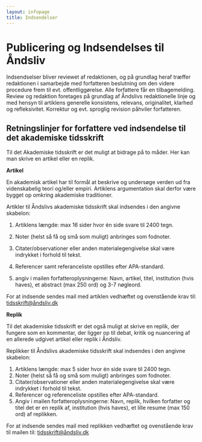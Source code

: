 ```yaml
---
layout: infopage
title: Indsendelser
---
```


# Publicering og Indsendelses til Åndsliv

Indsendselser bliver reviewet af  redaktionen, og på grundlag heraf træffer redaktionen i samarbejde med forfatteren beslutning om den videre procedure frem til evt. offentliggørelse. Alle forfattere får en tilbagemelding. Review og redaktion foretages på grundlag af Åndslivs redaktionelle linje og med hensyn til artiklens generelle konsistens, relevans, originalitet, klarhed og refleksivitet.
Korrektur og evt. sproglig revision påhviler forfatteren.

## Retningslinjer for forfattere ved indsendelse til det akademiske tidsskrift

Til det Akademiske tidsskrift er det muligt at bidrage på to måder. Her kan man skrive en artikel eller en replik. 

**Artikel**

En akademisk artikel har til formål at beskrive og undersøge verden ud fra videnskabelig teori og/eller empiri. Artiklens argumentation skal derfor være bygget op omkring akademiske traditioner. 

Artikler til Åndslivs akademiske tidsskrift skal indsendes i den angivne skabelon: 

1.  Artiklens længde: max 16 sider hvor én side svare til 2400 tegn. 
2. Noter (helst så få og små som muligt) anbringes som fodnoter.
3. Citater/observationer eller anden materialegengivelse skal være indrykket i forhold til tekst.
4. Referencer samt referanceliste opstilles efter APA-standard.

5. angiv i mailen forfatteroplysningerne: Navn, artikel,  titel, institution (hvis haves),  et abstract (max 250 ord) og  3-7 nøgleord. 

For at indsende sendes mail med artiklen vedhæftet og ovenstående krav til: tidsskrift@åndsliv.dk

**Replik**

Til det akademiske tidsskrift er det også muligt at skrive en replik, der fungere som en kommentar, der ligger op til debat, kritik og nuancering af en allerede udgivet artikel eller replik i Åndsliv.

Replikker  til Åndslivs akademiske tidsskrift skal indsendes i den angivne skabelon:

1. Artiklens længde: max 5 sider hvor én side svare til 2400 tegn. 
2. Noter (helst så få og små som muligt) anbringes som fodnoter.
3. Citater/observationer eller anden materialegengivelse skal være indrykket i forhold til tekst.
4. Referencer og referenceliste opstilles efter APA-standard.
5. Angiv i mailen forfatteroplysningerne: Navn, replik, hvilken forfatter og titel det er en replik af, institution (hvis haves), et lille resume (max 150 ord) af replikken.  

For at indsende sendes mail med replikken vedhæftet og ovenstående krav til mailen til: tidsskrift@åndsliv.dk
